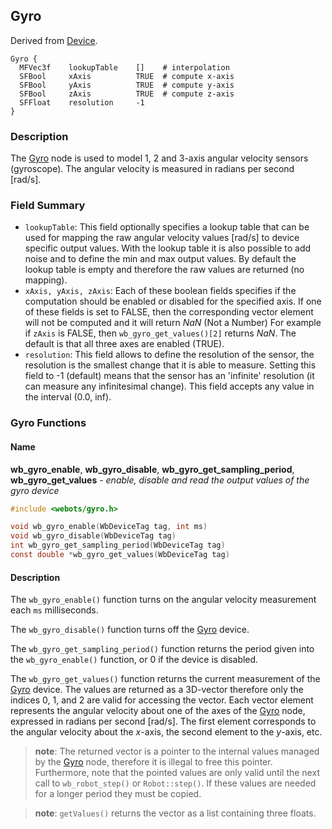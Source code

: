 ## Gyro

Derived from [Device](reference/device.md#device).

```
Gyro {
  MFVec3f    lookupTable    []    # interpolation
  SFBool     xAxis          TRUE  # compute x-axis
  SFBool     yAxis          TRUE  # compute y-axis
  SFBool     zAxis          TRUE  # compute z-axis
  SFFloat    resolution     -1
}
```

### Description

The [Gyro](reference/gyro.md#gyro) node is used to model 1, 2 and 3-axis angular
velocity sensors (gyroscope). The angular velocity is measured in radians per
second [rad/s].

### Field Summary

- `lookupTable`: This field optionally specifies a lookup table that can be used
for mapping the raw angular velocity values [rad/s] to device specific output
values. With the lookup table it is also possible to add noise and to define the
min and max output values. By default the lookup table is empty and therefore
the raw values are returned (no mapping).
- `xAxis, yAxis, zAxis`: Each of these boolean fields specifies if the computation
should be enabled or disabled for the specified axis. If one of these fields is
set to FALSE, then the corresponding vector element will not be computed and it
will return *NaN* (Not a Number) For example if `zAxis` is FALSE, then
`wb_gyro_get_values()[2]` returns *NaN*. The default is that all three axes are
enabled (TRUE).
- `resolution`: This field allows to define the resolution of the sensor, the
resolution is the smallest change that it is able to measure. Setting this field
to -1 (default) means that the sensor has an 'infinite' resolution (it can
measure any infinitesimal change). This field accepts any value in the interval
(0.0, inf).

### Gyro Functions

#### Name

**wb\_gyro\_enable**, **wb\_gyro\_disable**, **wb\_gyro\_get\_sampling\_period**, **wb\_gyro\_get\_values** - *enable, disable and read the output values of the gyro device*

``` c
#include <webots/gyro.h>

void wb_gyro_enable(WbDeviceTag tag, int ms)
void wb_gyro_disable(WbDeviceTag tag)
int wb_gyro_get_sampling_period(WbDeviceTag tag)
const double *wb_gyro_get_values(WbDeviceTag tag)
```

#### Description

The `wb_gyro_enable()` function turns on the angular velocity measurement each
`ms` milliseconds.

The `wb_gyro_disable()` function turns off the [Gyro](reference/gyro.md#gyro)
device.

The `wb_gyro_get_sampling_period()` function returns the period given into the
`wb_gyro_enable()` function, or 0 if the device is disabled.

The `wb_gyro_get_values()` function returns the current measurement of the
[Gyro](reference/gyro.md#gyro) device. The values are returned as a 3D-vector
therefore only the indices 0, 1, and 2 are valid for accessing the vector. Each
vector element represents the angular velocity about one of the axes of the
[Gyro](reference/gyro.md#gyro) node, expressed in radians per second [rad/s].
The first element corresponds to the angular velocity about the *x*-axis, the
second element to the *y*-axis, etc.

> **note**: The returned vector is a pointer to the internal values managed by the
[Gyro](reference/gyro.md#gyro) node, therefore it is illegal to free this
pointer. Furthermore, note that the pointed values are only valid until the next
call to `wb_robot_step()` or `Robot::step()`. If these values are needed for a
longer period they must be copied.

> **note**: `getValues()` returns the vector as a list containing three floats.

